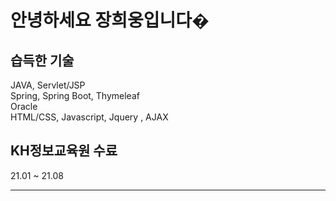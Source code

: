 

#  안녕하세요  장희웅입니다�


## 습득한 기술
JAVA, Servlet/JSP<br>
Spring, Spring Boot, Thymeleaf<br>
Oracle <br>
HTML/CSS, Javascript, Jquery , AJAX<br>

## KH정보교육원 수료

21.01 ~ 21.08

---


